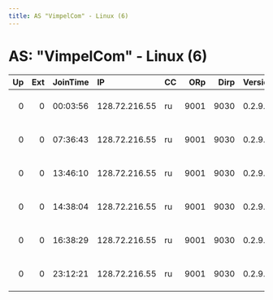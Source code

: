 ```yaml
---
title: AS "VimpelCom" - Linux (6)
---
```


# AS: "VimpelCom" - Linux (6)

|   Up |   Ext | JoinTime   | IP            | CC   |   ORp |   Dirp | Version   | Contact                     | Nickname   |   eFamMembers |
|-----:|------:|:-----------|:--------------|:-----|------:|-------:|:----------|:----------------------------|:-----------|--------------:|
|    0 |     0 | 00:03:56   | 128.72.216.55 | ru   |  9001 |   9030 | 0.2.9.10  | TyroSpy &lt;tyrospy AT fake | TyroSpy    |             1 |
|    0 |     0 | 07:36:43   | 128.72.216.55 | ru   |  9001 |   9030 | 0.2.9.10  | TyroSpy &lt;tyrospy AT fake | TyroSpy    |             1 |
|    0 |     0 | 13:46:10   | 128.72.216.55 | ru   |  9001 |   9030 | 0.2.9.10  | TyroSpy &lt;tyrospy AT fake | TyroSpy    |             1 |
|    0 |     0 | 14:38:04   | 128.72.216.55 | ru   |  9001 |   9030 | 0.2.9.10  | TyroSpy &lt;tyrospy AT fake | TyroSpy    |             1 |
|    0 |     0 | 16:38:29   | 128.72.216.55 | ru   |  9001 |   9030 | 0.2.9.10  | TyroSpy &lt;tyrospy AT fake | TyroSpy    |             1 |
|    0 |     0 | 23:12:21   | 128.72.216.55 | ru   |  9001 |   9030 | 0.2.9.10  | TyroSpy &lt;tyrospy AT fake | TyroSpy    |             1 |
